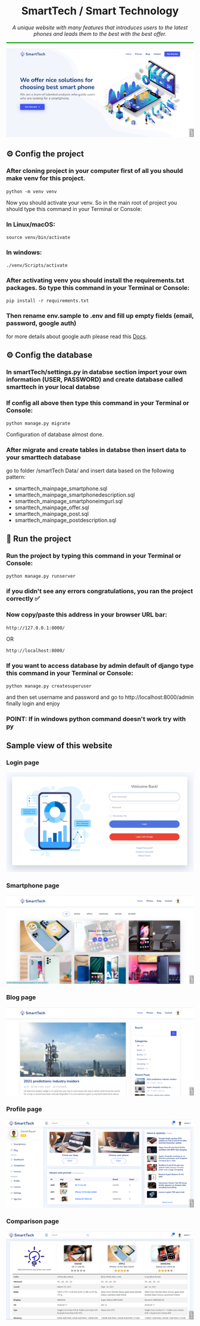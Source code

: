 <p align="center">
  
  <h1 align="center">SmartTech / Smart Technology</h1>
  
  <p align="center">
    <i style="margin-top: 10px; display: block;">
    A unique website with many features that introduces users to the latest phones and leads them to the best with the best offer.
    </i>
  </p>
  
  <hr style="border: 1px solid #00ff00ff;">
</p>

![](sample%20pic/main.png)

## ⚙️ Config the project
### After cloning project in your computer first of all you should make venv for this project.
```
python -m venv venv
```
Now you should activate your venv.
So in the main root of project you should type this command in your Terminal or Console:
### In Linux/macOS:
```
source venv/bin/activate
```
### In windows:
```
./venv/Scripts/activate
```

### After activating venv you should install the <b>requirements.txt</b> packages. So type this command in your Terminal or Console:
```
pip install -r requirements.txt
```

### Then rename env.sample to .env and fill up empty fields (email, password, google auth)
for more details about google auth please read this [Docs](https://support.google.com/googleapi/answer/6158862?hl=en).

## ⚙️ Config the database
### In smartTech/settings.py in databse section import your own information (USER, PASSWORD) and create database called smarttech in your local databse

### If config all above then type this command in your Terminal or Console:
```
python manage.py migrate
```

Configuration of database almost done.

### After migrate and create tables in databse then insert data to your smarttech database 
go to folder /smartTech Data/ and insert data based on the following pattern:
<ul>
  <li>smarttech_mainpage_smartphone.sql</li>
  <li>smarttech_mainpage_smartphonedescription.sql</li>
  <li>smarttech_mainpage_smartphoneimgurl.sql</li>
  <li>smarttech_mainpage_offer.sql</li>
  <li>smarttech_mainpage_post.sql</li>
  <li>smarttech_mainpage_postdescription.sql</li>
</ul>

## 🏁 Run the project
### Run the project by typing this command in your Terminal or Console:
```
python manage.py runserver
```

### if you didn't see any errors congratulations, you ran the project correctly ✅
### Now copy/paste this address in your browser URL bar:
```
http://127.0.0.1:8000/
```
OR
```
http://localhost:8000/
```

### If you want to access database by admin default of django type this command in your Terminal or Console:
```
python manage.py createsuperuser
```
and then set username and password and go to http://localhost:8000/admin finally login and enjoy

### POINT: If in windows python command doesn't work try with py

## Sample view of this website
### Login page
![](sample%20pic/login.png)

### Smartphone page
![](sample%20pic/phones.png)

### Blog page
![](sample%20pic/blog.png)

### Profile page
![](sample%20pic/account.png)

### Comparison page
![](sample%20pic/comparison.png)

